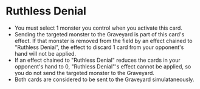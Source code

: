 # Ruthless Denial

*   You must select 1 monster you control when you activate this card.
*   Sending the targeted monster to the Graveyard is part of this card's effect. If that monster is removed from the field by an effect chained to "Ruthless Denial", the effect to discard 1 card from your opponent's hand will not be applied.
*   If an effect chained to "Ruthless Denial" reduces the cards in your opponent's hand to 0, "Ruthless Denial"'s effect cannot be applied, so you do not send the targeted monster to the Graveyard.
*   Both cards are considered to be sent to the Graveyard simulataneously.

